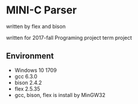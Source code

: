 # MINI-C Parser

written by flex and bison

written for 2017-fall Programing project term project

## Environment
* Windows 10 1709
* gcc 6.3.0
* bison 2.4.2
* flex 2.5.35
* gcc, bison, flex is install by MinGW32
